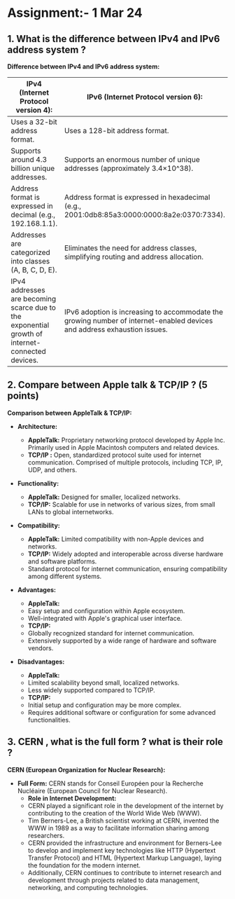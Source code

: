 # Assignment:- 1 Mar 24
## 1. What is the difference between IPv4 and IPv6 address system ?

**Difference between IPv4 and IPv6 address system:**

| **IPv4 (Internet Protocol version 4):** | **IPv6 (Internet Protocol version 6):** |
|-----------------------------------------|-----------------------------------------|
| Uses a 32-bit address format. | Uses a 128-bit address format. |
| Supports around 4.3 billion unique addresses. | Supports an enormous number of unique addresses (approximately 3.4×10^38). |
| Address format is expressed in decimal (e.g., 192.168.1.1). | Address format is expressed in hexadecimal (e.g., 2001:0db8:85a3:0000:0000:8a2e:0370:7334). |
| Addresses are categorized into classes (A, B, C, D, E). | Eliminates the need for address classes, simplifying routing and address allocation. |
| IPv4 addresses are becoming scarce due to the exponential growth of internet-connected devices. | IPv6 adoption is increasing to accommodate the growing number of internet-enabled devices and address exhaustion issues. |

## 2. Compare between Apple talk & TCP/IP ? (5 points)

**Comparison between AppleTalk & TCP/IP:**

- **Architecture:**
    - **AppleTalk:** Proprietary networking protocol developed by Apple Inc. Primarily used in Apple Macintosh computers and related devices.
    - **TCP/IP :** Open, standardized protocol suite used for internet communication. Comprised of multiple protocols, including TCP, IP, UDP, and others.

- **Functionality:**
    - **AppleTalk:** Designed for smaller, localized networks.
    - **TCP/IP:** Scalable for use in networks of various sizes, from small LANs to global internetworks.

- **Compatibility:**
    - **AppleTalk:** Limited compatibility with non-Apple devices and networks.
    - **TCP/IP:** Widely adopted and interoperable across diverse hardware and software platforms.
    - Standard protocol for internet communication, ensuring compatibility among different systems.

- **Advantages:**
    - **AppleTalk:**
    - Easy setup and configuration within Apple ecosystem.
    - Well-integrated with Apple's graphical user interface.
    - **TCP/IP:**
    - Globally recognized standard for internet communication.
    - Extensively supported by a wide range of hardware and software vendors.

- **Disadvantages:**
    - **AppleTalk:**
    - Limited scalability beyond small, localized networks.
    - Less widely supported compared to TCP/IP.
    - **TCP/IP:**
    - Initial setup and configuration may be more complex.
    - Requires additional software or configuration for some advanced functionalities.


## 3. CERN , what is the full form ? what is their role ?

**CERN (European Organization for Nuclear Research):**

- **Full Form:** CERN stands for Conseil Européen pour la Recherche Nucléaire (European Council for Nuclear Research).
    - **Role in Internet Development:**
    - CERN played a significant role in the development of the internet by contributing to the creation of the World Wide Web (WWW).
    - Tim Berners-Lee, a British scientist working at CERN, invented the WWW in 1989 as a way to facilitate information sharing among researchers.
    - CERN provided the infrastructure and environment for Berners-Lee to develop and implement key technologies like HTTP (Hypertext Transfer Protocol) and HTML (Hypertext Markup Language), laying the foundation for the modern internet.
    - Additionally, CERN continues to contribute to internet research and development through projects related to data management, networking, and computing technologies.
